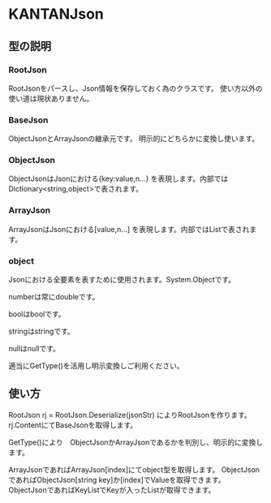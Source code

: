# KANTANJson

## 型の説明
### RootJson
RootJsonをパースし、Json情報を保存しておく為のクラスです。
使い方以外の使い道は現状ありません。

### BaseJson
ObjectJsonとArrayJsonの継承元です。
明示的にどちらかに変換し使います。

### ObjectJson
ObjectJsonはJsonにおける{key:value,n...}
を表現します。内部ではDictionary<string,object>で表されます。

### ArrayJson
ArrayJsonはJsonにおける[value,n...]
を表現します。内部ではList<object>で表されます。

### object
Jsonにおける全要素を表すために使用されます。System.Objectです。

numberは常にdoubleです。

boolはboolです。

stringはstringです。

nullはnullです。

適当にGetType()を活用し明示変換しご利用ください。

## 使い方
RootJson rj = RootJson.Deserialize(jsonStr)
によりRootJsonを作ります。
rj.ContentにてBaseJsonを取得します。

GetType()により　ObjectJsonかArrayJsonであるかを判別し、明示的に変換します。

ArrayJsonであればArrayJson[index]にてobject型を取得します。
ObjectJsonであればObjectJson[string key]か[index]でValueを取得できます。
ObjectJsonであればKeyListでKeyが入ったListが取得できます。
